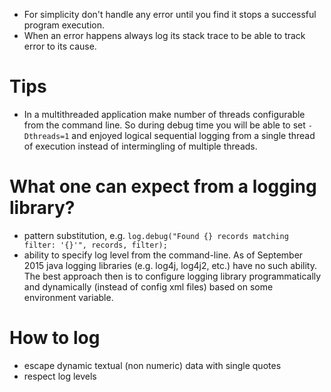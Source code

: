 - For simplicity don't handle any error until you find it stops a successful program execution.
- When an error happens always log its stack trace to be able to track error to its cause.

# Tips
- In a multithreaded application make number of threads configurable from the command line. So during debug time you will be able to set `-Dthreads=1` and enjoyed logical sequential logging from a single thread of execution instead of intermingling of multiple threads.

# What one can expect from a logging library?
- pattern substitution, e.g. `log.debug("Found {} records matching filter: '{}'", records, filter);`
- ability to specify log level from the command-line. As of September 2015 java logging libraries (e.g. log4j, log4j2, etc.) have no such ability. The best approach then is to configure logging library programmatically and dynamically (instead of config xml files) based on some environment variable.

# How to log
- escape dynamic textual (non numeric) data with single quotes
- respect log levels

